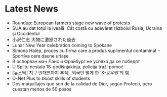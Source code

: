 # Latest News
-  Roundup: European farmers stage new wave of protests
-  SUA au dat totul la iveală: Cât costă cu adevărat războiul Rusia, Ucraina și Occidentul
-  小沢仁志 大物に激怒された過去
-  Lunar New Year celebration coming to Spokane
-  Simona Halep, proces cu firma care a produs suplimentul contaminat – Sportiva cere daune uriașe
-  В оспорван мач Ланс и Фрайбург не успяха да се победят
-  U Splitu nestala 18-godišnjakinja, policija traži pomoć
-  [뉴스딱] 지구 반대편까지 추적…외국인 떨게 한 'K-공무원'의 힘
-  O-Net Plus to boost skills of students
-  Dos maquillajes que son de la calidad de Dior, según Profeco, pero cuestan menos de 50 pesos
